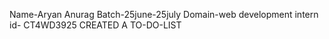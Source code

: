 Name-Aryan Anurag
Batch-25june-25july
Domain-web development
intern id- CT4WD3925
CREATED A TO-DO-LIST
